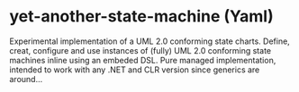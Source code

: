 # yet-another-state-machine (Yaml)

Experimental implementation of a UML 2.0 conforming state charts. Define, creat, configure and use instances of (fully) UML 2.0 conforming state machines inline using an embeded DSL. Pure managed implementation, intended to work with any .NET and CLR version since generics are around...
